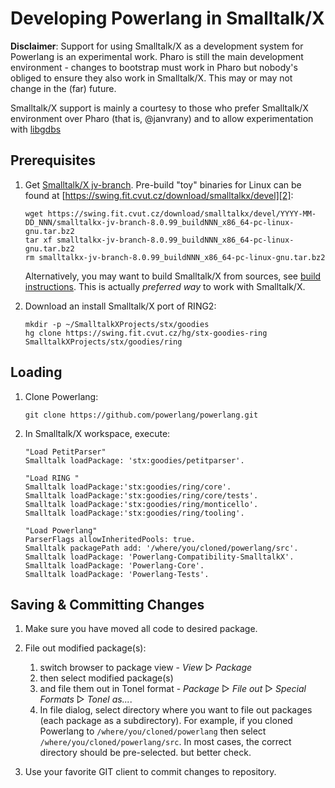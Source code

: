 # Developing Powerlang in Smalltalk/X

**Disclaimer**: Support for using Smalltalk/X as a development system for Powerlang
is an experimental work. Pharo is still the main development environment - changes
to bootstrap must work in Pharo but nobody's obliged to ensure they also work in Smalltalk/X.
This may or may not change in the (far) future.

Smalltalk/X support is mainly a courtesy to those who prefer Smalltalk/X environment over
Pharo (that is, @janvrany) and to allow experimentation with [libgdbs][4]

## Prerequisites

1.  Get [Smalltalk/X jv-branch][1]. Pre-build "toy" binaries for Linux
    can be found at [https://swing.fit.cvut.cz/download/smalltalkx/devel][2]:

        wget https://swing.fit.cvut.cz/download/smalltalkx/devel/YYYY-MM-DD_NNN/smalltalkx-jv-branch-8.0.99_buildNNN_x86_64-pc-linux-gnu.tar.bz2
        tar xf smalltalkx-jv-branch-8.0.99_buildNNN_x86_64-pc-linux-gnu.tar.bz2
        rm smalltalkx-jv-branch-8.0.99_buildNNN_x86_64-pc-linux-gnu.tar.bz2

    Alternatively, you may want to build Smalltalk/X from sources, see
    [build instructions][3]. This is actually *preferred way* to work with
    Smalltalk/X.

2.  Download an install Smalltalk/X port of RING2:

        mkdir -p ~/SmalltalkXProjects/stx/goodies
        hg clone https://swing.fit.cvut.cz/hg/stx-goodies-ring SmalltalkXProjects/stx/goodies/ring

## Loading

1.  Clone Powerlang:

        git clone https://github.com/powerlang/powerlang.git

2.  In Smalltalk/X workspace, execute:

		"Load PetitParser"
        Smalltalk loadPackage: 'stx:goodies/petitparser'.

        "Load RING "
        Smalltalk loadPackage:'stx:goodies/ring/core'.
        Smalltalk loadPackage:'stx:goodies/ring/core/tests'.
        Smalltalk loadPackage:'stx:goodies/ring/monticello'.
        Smalltalk loadPackage:'stx:goodies/ring/tooling'.

        "Load Powerlang"
        ParserFlags allowInheritedPools: true.
        Smalltalk packagePath add: '/where/you/cloned/powerlang/src'.
        Smalltalk loadPackage: 'Powerlang-Compatibility-SmalltalkX'.
        Smalltalk loadPackage: 'Powerlang-Core'.
        Smalltalk loadPackage: 'Powerlang-Tests'.

## Saving & Committing Changes

1.  Make sure you have moved all code to desired package.

2.  File out modified package(s):

       1. switch browser to package view - *View* ▷ *Package*
       2. then select modified package(s)
       3. and file them out in Tonel format - *Package* ▷ *File out* ▷ *Special Formats* ▷ *Tonel as...*.
       4. In file dialog, select directory where you want to file out packages (each package as a subdirectory). For example, if you cloned Powerlang to `/where/you/cloned/powerlang` then select `/where/you/cloned/powerlang/src`. In most cases, the correct directory should be pre-selected. but better check.

3.  Use your favorite GIT client to commit changes to repository.

[1]: https://swing.fit.cvut.cz/projects/stx-jv
[2]: https://swing.fit.cvut.cz/download/smalltalkx/devel
[3]: https://swing.fit.cvut.cz/projects/stx-jv/wiki/Documentation/BuildingStXWithRakefiles
[4]: https://swing.fit.cvut.cz/hg/jv-libgdbs/file/tip/README.md
